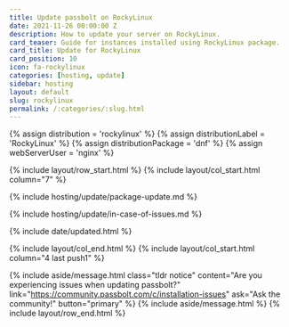 ```yaml
---
title: Update passbolt on RockyLinux
date: 2021-11-26 00:00:00 Z
description: How to update your server on RockyLinux.
card_teaser: Guide for instances installed using RockyLinux package.
card_title: Update for RockyLinux
card_position: 10
icon: fa-rockylinux
categories: [hosting, update]
sidebar: hosting
layout: default
slug: rockylinux
permalink: /:categories/:slug.html
---
```


{% assign distribution = 'rockylinux' %}
{% assign distributionLabel = 'RockyLinux' %}
{% assign distributionPackage = 'dnf' %}
{% assign webServerUser = 'nginx' %}

{% include layout/row_start.html %}
{% include layout/col_start.html column="7" %}

{% include hosting/update/package-update.md %}

{% include hosting/update/in-case-of-issues.md %}

{% include date/updated.html %}

{% include layout/col_end.html %}
{% include layout/col_start.html column="4 last push1" %}

{% include aside/message.html
    class="tldr notice"
    content="Are you experiencing issues when updating passbolt?"
    link="https://community.passbolt.com/c/installation-issues"
    ask="Ask the community!"
    button="primary"
%}
{% include aside/message.html %}
{% include layout/row_end.html %}
